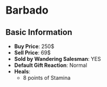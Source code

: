 # Barbado

## Basic Information

- **Buy Price**: 250$
- **Sell Price**: 69$
- **Sold by Wandering Salesman**: YES
- **Default Gift Reaction**: Normal
- **Heals**:
  - 8 points of Stamina